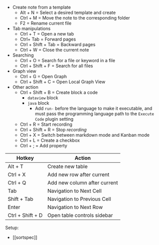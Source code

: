 * Create note from a template
	* Alt + N  = Select a desired template and create
	* Ctrl + M = Move the note to the corresponding folder
	* F2 = Rename current file
* Tab manipulations
	* Ctrl + T = Open a new tab
	* Ctrl+ Tab = Forward pages
	* Ctrl + Shift + Tab = Backward pages
	* Ctrl + W = Close the current note
* Searching
	* Ctrl + O = Search for a file or keyword in a file
	* Ctrl + Shift + F = Search for all files
* Graph view
	* Ctrl + G = Open Graph
	* Ctrl + Shift + C  = Open Local Graph View
* Other action
	* Ctrl + Shift + B = Create block a code
		* `dataview` block
		* `java` block
			* Add `run-` before the language to make it executable, and must pass the programming language path to the `Execute Code` plugin setting
	* Ctrl + R = Start recording
	* Ctrl + Shift + R = Stop *recording*
	* Ctrl + X = Switch between markdown mode and Kanban mode
	* Ctrl + L = Create a checkbox
	* Ctrl + ; = Add property

| Hotkey           | Action                       |
| ---------------- | ---------------------------- |
| Alt + T          | Create new table             |
| Ctrl  + X        | Add new row after current    |
| Ctrl + Q         | Add new column after current |
| Tab              | Navigation to Next Cell      |
| Shift + Tab      | Navigation to Previous Cell  |
| Enter            | Navigation to Next Row       |
| Ctrl + Shift + D | Open table controls sidebar  |

Setup:
- [[sortspec]]
